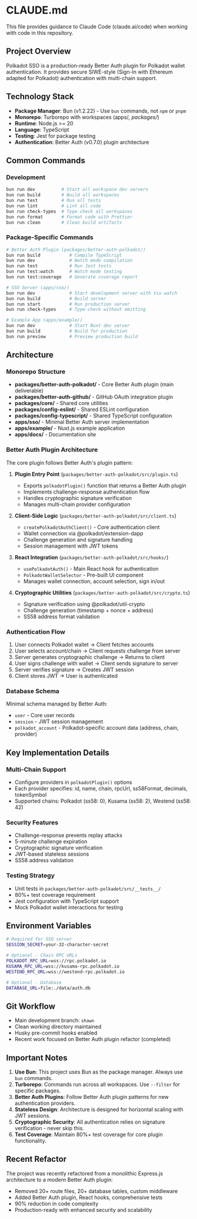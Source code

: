 # CLAUDE.md

This file provides guidance to Claude Code (claude.ai/code) when working with code in this repository.

## Project Overview

Polkadot SSO is a production-ready Better Auth plugin for Polkadot wallet authentication. It provides secure SIWE-style (Sign-In with Ethereum adapted for Polkadot) authentication with multi-chain support.

## Technology Stack

- **Package Manager**: Bun (v1.2.22) - Use `bun` commands, not `npm` or `pnpm`
- **Monorepo**: Turborepo with workspaces (apps/*, packages/*)
- **Runtime**: Node.js >= 20
- **Language**: TypeScript
- **Testing**: Jest for package testing
- **Authentication**: Better Auth (v0.7.0) plugin architecture

## Common Commands

### Development
```bash
bun run dev          # Start all workspace dev servers
bun run build        # Build all workspaces
bun run test         # Run all tests
bun run lint         # Lint all code
bun run check-types  # Type-check all workspaces
bun run format       # Format code with Prettier
bun run clean        # Clean build artifacts
```

### Package-Specific Commands
```bash
# Better Auth Plugin (packages/better-auth-polkadot/)
bun run build           # Compile TypeScript
bun run dev             # Watch mode compilation
bun run test            # Run Jest tests
bun run test:watch      # Watch mode testing
bun run test:coverage   # Generate coverage report

# SSO Server (apps/sso/)
bun run dev             # Start development server with tsx watch
bun run build           # Build server
bun run start           # Run production server
bun run check-types     # Type-check without emitting

# Example App (apps/example/)
bun run dev             # Start Nuxt dev server
bun run build           # Build for production
bun run preview         # Preview production build
```

## Architecture

### Monorepo Structure
- **packages/better-auth-polkadot/** - Core Better Auth plugin (main deliverable)
- **packages/better-auth-github/** - GitHub OAuth integration plugin
- **packages/core/** - Shared core utilities
- **packages/config-eslint/** - Shared ESLint configuration
- **packages/config-typescript/** - Shared TypeScript configuration
- **apps/sso/** - Minimal Better Auth server implementation
- **apps/example/** - Nuxt.js example application
- **apps/docs/** - Documentation site

### Better Auth Plugin Architecture

The core plugin follows Better Auth's plugin pattern:

1. **Plugin Entry Point** (`packages/better-auth-polkadot/src/plugin.ts`)
   - Exports `polkadotPlugin()` function that returns a Better Auth plugin
   - Implements challenge-response authentication flow
   - Handles cryptographic signature verification
   - Manages multi-chain provider configuration

2. **Client-Side Logic** (`packages/better-auth-polkadot/src/client.ts`)
   - `createPolkadotAuthClient()` - Core authentication client
   - Wallet connection via @polkadot/extension-dapp
   - Challenge generation and signature handling
   - Session management with JWT tokens

3. **React Integration** (`packages/better-auth-polkadot/src/hooks/`)
   - `usePolkadotAuth()` - Main React hook for authentication
   - `PolkadotWalletSelector` - Pre-built UI component
   - Manages wallet connection, account selection, sign in/out

4. **Cryptographic Utilities** (`packages/better-auth-polkadot/src/crypto.ts`)
   - Signature verification using @polkadot/util-crypto
   - Challenge generation (timestamp + nonce + address)
   - SS58 address format validation

### Authentication Flow

1. User connects Polkadot wallet → Client fetches accounts
2. User selects account/chain → Client requests challenge from server
3. Server generates cryptographic challenge → Returns to client
4. User signs challenge with wallet → Client sends signature to server
5. Server verifies signature → Creates JWT session
6. Client stores JWT → User is authenticated

### Database Schema

Minimal schema managed by Better Auth:
- `user` - Core user records
- `session` - JWT session management
- `polkadot_account` - Polkadot-specific account data (address, chain, provider)

## Key Implementation Details

### Multi-Chain Support
- Configure providers in `polkadotPlugin()` options
- Each provider specifies: id, name, chain, rpcUrl, ss58Format, decimals, tokenSymbol
- Supported chains: Polkadot (ss58: 0), Kusama (ss58: 2), Westend (ss58: 42)

### Security Features
- Challenge-response prevents replay attacks
- 5-minute challenge expiration
- Cryptographic signature verification
- JWT-based stateless sessions
- SS58 address validation

### Testing Strategy
- Unit tests in `packages/better-auth-polkadot/src/__tests__/`
- 80%+ test coverage requirement
- Jest configuration with TypeScript support
- Mock Polkadot wallet interactions for testing

## Environment Variables

```bash
# Required for SSO server
SESSION_SECRET=your-32-character-secret

# Optional - Chain RPC URLs
POLKADOT_RPC_URL=wss://rpc.polkadot.io
KUSAMA_RPC_URL=wss://kusama-rpc.polkadot.io
WESTEND_RPC_URL=wss://westend-rpc.polkadot.io

# Optional - Database
DATABASE_URL=file:./data/auth.db
```

## Git Workflow

- Main development branch: `shawn`
- Clean working directory maintained
- Husky pre-commit hooks enabled
- Recent work focused on Better Auth plugin refactor (completed)

## Important Notes

1. **Use Bun**: This project uses Bun as the package manager. Always use `bun` commands.
2. **Turborepo**: Commands run across all workspaces. Use `--filter` for specific packages.
3. **Better Auth Plugins**: Follow Better Auth plugin patterns for new authentication providers.
4. **Stateless Design**: Architecture is designed for horizontal scaling with JWT sessions.
5. **Cryptographic Security**: All authentication relies on signature verification - never skip this.
6. **Test Coverage**: Maintain 80%+ test coverage for core plugin functionality.

## Recent Refactor

The project was recently refactored from a monolithic Express.js architecture to a modern Better Auth plugin:
- Removed 20+ route files, 20+ database tables, custom middleware
- Added Better Auth plugin, React hooks, comprehensive tests
- 90% reduction in code complexity
- Production-ready with enhanced security and scalability